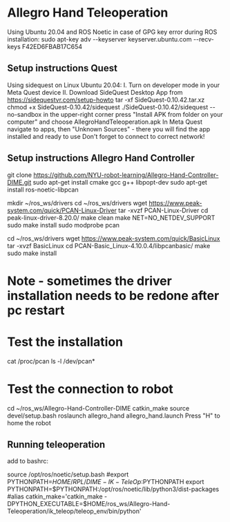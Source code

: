 # Allegro Hand Teleoperation
Using Ubuntu 20.04 and ROS Noetic
in case of GPG key error during ROS installation:
sudo apt-key adv --keyserver keyserver.ubuntu.com --recv-keys F42ED6FBAB17C654

## Setup instructions Quest
Using sidequest on Linux Ubuntu 20.04:
I. Turn on developer mode in your Meta Quest device
II. Download SideQuest Desktop App from https://sidequestvr.com/setup-howto
tar -xf SideQuest-0.10.42.tar.xz
chmod +x SideQuest-0.10.42/sidequest
./SideQuest-0.10.42/sidequest --no-sandbox
in the upper-right corner press "Install APK from folder on your computer" and choose AllegroHandTeleoperation.apk
In Meta Quest navigate to apps, then "Unknown Sources" - there you will find the app installed and ready to use
Don't forget to connect to correct network!


## Setup instructions Allegro Hand Controller
git clone https://github.com/NYU-robot-learning/Allegro-Hand-Controller-DIME.git
sudo apt-get install cmake gcc g++ libpopt-dev
sudo apt-get install ros-noetic-libpcan


mkdir ~/ros_ws/drivers
cd ~/ros_ws/drivers
wget https://www.peak-system.com/quick/PCAN-Linux-Driver
tar -xvzf PCAN-Linux-Driver
cd peak-linux-driver-8.20.0/
make clean
make NET=NO_NETDEV_SUPPORT
sudo make install 
sudo modprobe pcan

cd ~/ros_ws/drivers
wget https://www.peak-system.com/quick/BasicLinux
tar -xvzf BasicLinux
cd PCAN-Basic_Linux-4.10.0.4/libpcanbasic/
make
sudo make install

# Note - sometimes the driver installation needs to be redone after pc restart

# Test the installation
cat /proc/pcan
ls -l /dev/pcan*

# Test the connection to robot
cd ~/ros_ws/Allegro-Hand-Controller-DIME
catkin_make
source devel/setup.bash
roslaunch allegro_hand allegro_hand.launch
Press "H" to home the robot

## Running teleoperation

add to bashrc:

source /opt/ros/noetic/setup.bash
#export PYTHONPATH=$HOME/RPL/DIME-IK-TeleOp:$PYTHONPATH
export PYTHONPATH=$PYTHONPATH:/opt/ros/noetic/lib/python3/dist-packages
#alias catkin_make='catkin_make -DPYTHON_EXECUTABLE=$HOME/ros_ws/Allegro-Hand-Teleoperation/ik_teleop/teleop_env/bin/python'

